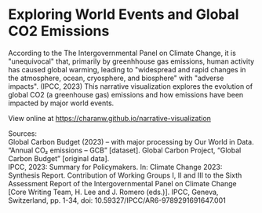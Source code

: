 # Exploring World Events and Global CO2 Emissions

According to the The Intergovernmental Panel on Climate Change, it
is "unequivocal" that, primarily by greenhhouse gas emissions, human
activity has caused global warming, leading to "widespread and rapid
changes in the atmosphere, ocean, cryosphere, and biosphere" with
"adverse impacts". (IPCC, 2023) This narrative visualization
explores the evolution of global CO2 (a greenhouse gas) emissions
and how emissions have been impacted by major world events.  

View online at https://charanw.github.io/narrative-visualization  

Sources:  
Global Carbon Budget (2023) – with major processing by Our World in Data. “Annual CO₂ emissions – GCB” [dataset]. Global Carbon Project, “Global Carbon Budget” [original data].  
IPCC, 2023: Summary for Policymakers. In: Climate Change 2023: Synthesis Report. Contribution of Working Groups I, II and III to the Sixth Assessment Report of the Intergovernmental Panel on Climate Change [Core Writing Team, H. Lee and J. Romero (eds.)]. IPCC, Geneva, Switzerland, pp. 1-34, doi: 10.59327/IPCC/AR6-9789291691647.001
